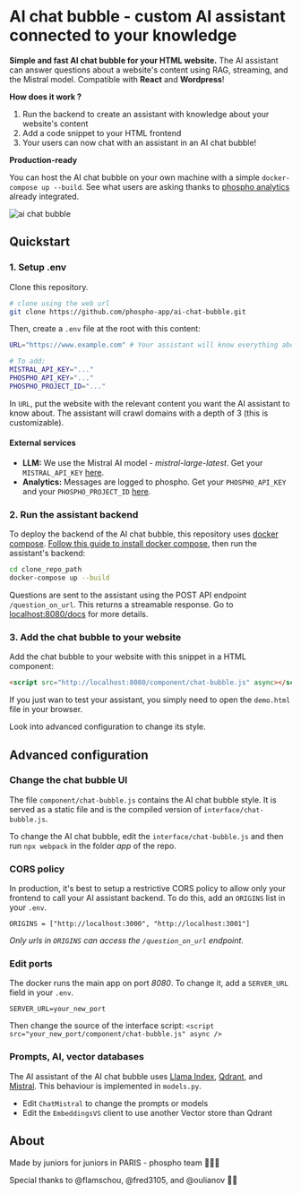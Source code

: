 # AI chat bubble - custom AI assistant connected to your knowledge

**Simple and fast AI chat bubble for your HTML website.** The AI assistant can answer questions about a website's content using RAG, streaming, and the Mistral model. Compatible with **React** and **Wordpress**!

**How does it work ?**

1. Run the backend to create an assistant with knowledge about your website's content
2. Add a code snippet to your HTML frontend
3. Your users can now chat with an assistant in an AI chat bubble!

**Production-ready**

You can host the AI chat bubble on your own machine with a simple `docker-compose up --build`.
See what users are asking thanks to [phospho analytics](https://phospho.ai) already integrated.

![ai chat bubble](https://github.com/user-attachments/assets/32a5172a-017e-41ac-a59b-c9940e541380)

## Quickstart

### 1. Setup .env

Clone this repository.

```bash
# clone using the web url
git clone https://github.com/phospho-app/ai-chat-bubble.git
```

Then, create a `.env` file at the root with this content:

```bash
URL="https://www.example.com" # Your assistant will know everything about this URL

# To add:
MISTRAL_API_KEY="..."
PHOSPHO_API_KEY="..."
PHOSPHO_PROJECT_ID="..."
```

In `URL`, put the website with the relevant content you want the AI assistant to know about.
The assistant will crawl domains with a depth of 3 (this is customizable).

#### External services

- **LLM:** We use the Mistral AI model - _mistral-large-latest_. Get your `MISTRAL_API_KEY` [here](https://mistral.ai).
- **Analytics:** Messages are logged to phospho. Get your `PHOSPHO_API_KEY` and your `PHOSPHO_PROJECT_ID` [here](https://platform.phospho.ai).

### 2. Run the assistant backend

To deploy the backend of the AI chat bubble, this repository uses [docker compose](https://docs.docker.com/compose/). [Follow this guide to install docker compose](https://docs.docker.com/compose/install/), then run the assistant's backend:

```bash
cd clone_repo_path
docker-compose up --build
```

Questions are sent to the assistant using the POST API endpoint `/question_on_url`. This returns a streamable response. Go to [localhost:8080/docs](localhost:8080/docs) for more details.

### 3. Add the chat bubble to your website

Add the chat bubble to your website with this snippet in a HTML component:

```html
<script src="http://localhost:8080/component/chat-bubble.js" async></script>
```

If you just wan to test your assistant, you simply need to open the `demo.html` file in your browser.

Look into advanced configuration to change its style.

## Advanced configuration

### Change the chat bubble UI

The file `component/chat-bubble.js` contains the AI chat bubble style. It is served as a static file and is the compiled version of `interface/chat-bubble.js`.

To change the AI chat bubble, edit the `interface/chat-bubble.js` and then run `npx webpack` in the folder _app_ of the repo.

### CORS policy

In production, it's best to setup a restrictive CORS policy to allow only your frontend to call your AI assistant backend. To do this, add an `ORIGINS` list in your `.env`.

```
ORIGINS = ["http://localhost:3000", "http://localhost:3001"]
```

_Only urls in `ORIGINS` can access the `/question_on_url` endpoint._

### Edit ports

The docker runs the main app on port _8080_. To change it, add a `SERVER_URL` field in your `.env`.

```
SERVER_URL=your_new_port
```

Then change the source of the interface script: `<script src="your_new_port/component/chat-bubble.js" async />`

### Prompts, AI, vector databases

The AI assistant of the AI chat bubble uses [Llama Index](https://docs.llamaindex.ai/en/stable/), [Qdrant](https://qdrant.tech/documentation/), and [Mistral](https://docs.mistral.ai). This behaviour is implemented in `models.py`.

- Edit `ChatMistral` to change the prompts or models
- Edit the `EmbeddingsVS` client to use another Vector store than Qdrant

## About

Made by juniors for juniors in PARIS - phospho team 🥖🇫🇷

Special thanks to @flamschou, @fred3105, and @oulianov 🧪💚
